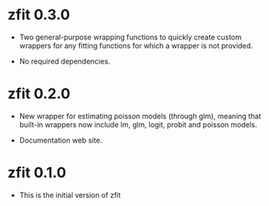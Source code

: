
# zfit 0.3.0

* Two general-purpose wrapping functions to quickly create 
  custom wrappers for any fitting functions for which a 
  wrapper is not provided.
  
* No required dependencies.


# zfit 0.2.0

* New wrapper for estimating poisson models (through glm), 
  meaning that built-in wrappers now include lm, glm, 
  logit, probit and poisson models.

* Documentation web site.


# zfit 0.1.0

* This is the initial version of zfit

